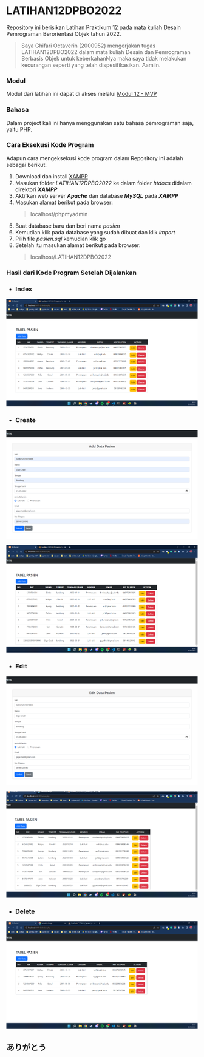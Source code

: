 # LATIHAN12DPBO2022

Repository ini berisikan Latihan Praktikum 12 pada mata kuliah Desain Pemrograman Berorientasi Objek tahun 2022.

> Saya Ghifari Octaverin (2000952) mengerjakan tugas LATIHAN12DPBO2022 dalam mata kuliah Desain dan Pemrograman Berbasis Objek untuk keberkahanNya maka saya tidak melakukan kecurangan seperti yang telah dispesifikasikan. Aamiin.

### Modul

Modul dari latihan ini dapat di akses melalui [Modul 12 - MVP](https://docs.google.com/document/d/1Q_beeUvN93MFOiELbgk5tw2zqBveSCsJ/edit)

### Bahasa

Dalam project kali ini hanya menggunakan satu bahasa pemrograman saja, yaitu PHP.

### Cara Eksekusi Kode Program

Adapun cara mengeksekusi kode program dalam Repository ini adalah sebagai berikut.

1. Download dan install [XAMPP](https://sourceforge.net/projects/xampp/files/XAMPP%20Windows/7.1.32/)
2. Masukan folder _LATIHAN12DPBO2022_ ke dalam folder _htdocs_ didalam direktori **_XAMPP_**
3. Aktifkan web server **_Apache_** dan database **_MySQL_** pada **_XAMPP_**
4. Masukan alamat berikut pada browser:
   > localhost/phpmyadmin
5. Buat database baru dan beri nama _pasien_
6. Kemudian klik pada database yang sudah dibuat dan klik _import_
7. Pilih file _pasien.sql_ kemudian klik go
8. Setelah itu masukan alamat berikut pada browser:
   > localhost/LATIHAN12DPBO2022

### Hasil dari Kode Program Setelah Dijalankan

- ### Index

<p align="center">
  <img src="https://github.com/ghifari21/LATIHAN12DPBO2022/blob/ae68e404213604fba064f9a83e7d72436dc41b9f/Screenshots/Index.png" alt="Index"/>
</p>

- ### Create

<p align="center">
  <img src="https://github.com/ghifari21/LATIHAN12DPBO2022/blob/ae68e404213604fba064f9a83e7d72436dc41b9f/Screenshots/Create.png" alt="Index"/>
</p>
<p align="center">
  <img src="https://github.com/ghifari21/LATIHAN12DPBO2022/blob/ae68e404213604fba064f9a83e7d72436dc41b9f/Screenshots/CreateResult.png" alt="Index"/>
</p>

- ### Edit

<p align="center">
  <img src="https://github.com/ghifari21/LATIHAN12DPBO2022/blob/ae68e404213604fba064f9a83e7d72436dc41b9f/Screenshots/Edit.png" alt="Index"/>
</p>
<p align="center">
  <img src="https://github.com/ghifari21/LATIHAN12DPBO2022/blob/ae68e404213604fba064f9a83e7d72436dc41b9f/Screenshots/EditResult.png" alt="Index"/>
</p>

- ### Delete

<p align="center">
  <img src="https://github.com/ghifari21/LATIHAN12DPBO2022/blob/ae68e404213604fba064f9a83e7d72436dc41b9f/Screenshots/Delete.png" alt="Index"/>
</p>

## ありがとう
